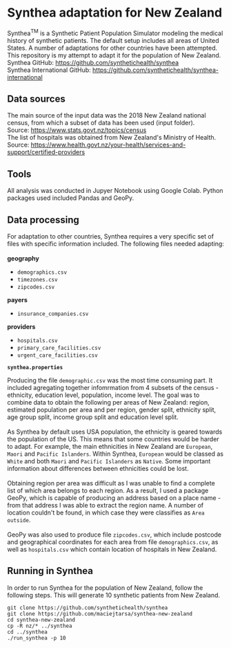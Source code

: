 # Synthea adaptation for New Zealand
Synthea<sup>TM</sup> is a Synthetic Patient Population Simulator modeling the medical history of synthetic patients. The default setup includes all areas of United States. A number of adaptations for other countries have been attempted. This repository is my attempt to adapt it for the population of New Zealand.<br>
Synthea GitHub: https://github.com/synthetichealth/synthea<br>
Synthea International GitHub: https://github.com/synthetichealth/synthea-international<br>

## Data sources
The main source of the input data was the 2018 New Zealand national census, from which a subset of data has been used (input folder).<br>
Source: https://www.stats.govt.nz/topics/census<br>
The list of hospitals was obtained from New Zealand's Ministry of Health.
Source: https://www.health.govt.nz/your-health/services-and-support/certified-providers

## Tools
All analysis was conducted in Jupyer Notebook using Google Colab. Python packages used included Pandas and GeoPy.

## Data processing
For adaptation to other countries, Synthea requires a very specific set of files with specific information included. The following files needed adapting:<br><br>
<b>geography</b><br>
- `demographics.csv`
- `timezones.csv`
- `zipcodes.csv`<br>

<b>payers</b><br>
- `insurance_companies.csv`<br>

<b>providers</b><br>
- `hospitals.csv`
- `primary_care_facilities.csv`
- `urgent_care_facilities.csv`

<b>`synthea.properties`</b><br>

Producing the file `demographic.csv` was the most time consuming part. It included agregating together infomrmation from 4 subsets of the census - ethnicity, education level, population, income level. The goal was to combine data to obtain the following per areas of New Zealand: region, estimated population per area and per region, gender split, ethnicity split, age group split, income group split and education level split.<br><br>
As Synthea by default uses USA population, the ethnicity is geared towards the population of the US. This means that some countries would be harder to adapt. For example, the main ethnicities in New Zealand are `European`, `Maori` and `Pacific Islanders`. Within Synthea, `European` would be classed as `White` and both `Maori` and `Pacific Islanders` as `Native`. Some important information about differences between ethnicities could be lost.<br><br>
Obtaining region per area was difficult as I was unable to find a complete list of which area belongs to each region. As a result, I used a package GeoPy, which is capable of producing an address based on a place name - from that address I was able to extract the region name. A number of location couldn't be found, in which case they were classifies as `Area outside`.<br><br>
GeoPy was also used to produce file `zipcodes.csv`, which include postcode and geographical coordinates for each area from file `demographics.csv`, as well as `hospitals.csv` which contain location of hospitals in New Zealand.

## Running in Synthea
In order to run Synthea for the population of New Zealand, follow the following steps. This will generate 10 synthetic patients from New Zealand.
```
git clone https://github.com/synthetichealth/synthea
git clone https://github.com/maciejtarsa/synthea-new-zealand
cd synthea-new-zealand
cp -R nz/* ../synthea
cd ../synthea
./run_synthea -p 10
```
